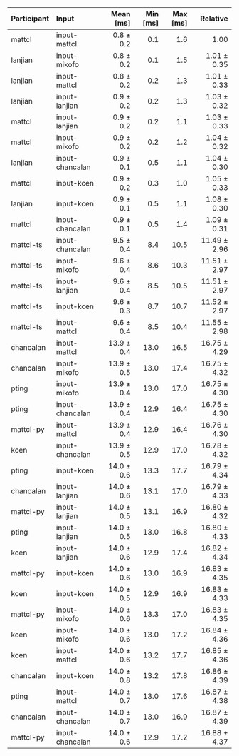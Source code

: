 | Participant | Input | Mean [ms] | Min [ms] | Max [ms] | Relative |
|:---|:---|---:|---:|---:|---:|
| mattcl | input-mattcl | 0.8 ± 0.2 | 0.1 | 1.6 | 1.00 |
| lanjian | input-mikofo | 0.8 ± 0.2 | 0.1 | 1.5 | 1.01 ± 0.35 |
| lanjian | input-mattcl | 0.8 ± 0.2 | 0.2 | 1.3 | 1.01 ± 0.33 |
| lanjian | input-lanjian | 0.9 ± 0.2 | 0.2 | 1.3 | 1.03 ± 0.32 |
| mattcl | input-lanjian | 0.9 ± 0.2 | 0.2 | 1.1 | 1.03 ± 0.33 |
| mattcl | input-mikofo | 0.9 ± 0.2 | 0.2 | 1.2 | 1.04 ± 0.32 |
| lanjian | input-chancalan | 0.9 ± 0.1 | 0.5 | 1.1 | 1.04 ± 0.30 |
| mattcl | input-kcen | 0.9 ± 0.2 | 0.3 | 1.0 | 1.05 ± 0.33 |
| lanjian | input-kcen | 0.9 ± 0.1 | 0.5 | 1.1 | 1.08 ± 0.30 |
| mattcl | input-chancalan | 0.9 ± 0.1 | 0.5 | 1.4 | 1.09 ± 0.31 |
| mattcl-ts | input-chancalan | 9.5 ± 0.4 | 8.4 | 10.5 | 11.49 ± 2.96 |
| mattcl-ts | input-mikofo | 9.6 ± 0.4 | 8.6 | 10.3 | 11.51 ± 2.97 |
| mattcl-ts | input-lanjian | 9.6 ± 0.4 | 8.5 | 10.5 | 11.51 ± 2.97 |
| mattcl-ts | input-kcen | 9.6 ± 0.3 | 8.7 | 10.7 | 11.52 ± 2.97 |
| mattcl-ts | input-mattcl | 9.6 ± 0.4 | 8.5 | 10.4 | 11.55 ± 2.98 |
| chancalan | input-mattcl | 13.9 ± 0.4 | 13.0 | 16.5 | 16.75 ± 4.29 |
| chancalan | input-mikofo | 13.9 ± 0.5 | 13.0 | 17.4 | 16.75 ± 4.32 |
| pting | input-mikofo | 13.9 ± 0.4 | 13.0 | 17.0 | 16.75 ± 4.30 |
| pting | input-chancalan | 13.9 ± 0.4 | 12.9 | 16.4 | 16.75 ± 4.30 |
| mattcl-py | input-mattcl | 13.9 ± 0.4 | 12.9 | 16.4 | 16.76 ± 4.30 |
| kcen | input-chancalan | 13.9 ± 0.5 | 12.9 | 17.0 | 16.78 ± 4.32 |
| pting | input-kcen | 14.0 ± 0.6 | 13.3 | 17.7 | 16.79 ± 4.34 |
| chancalan | input-lanjian | 14.0 ± 0.6 | 13.1 | 17.0 | 16.79 ± 4.33 |
| mattcl-py | input-lanjian | 14.0 ± 0.5 | 13.1 | 16.9 | 16.80 ± 4.32 |
| pting | input-lanjian | 14.0 ± 0.5 | 13.0 | 16.8 | 16.80 ± 4.33 |
| kcen | input-lanjian | 14.0 ± 0.6 | 12.9 | 17.4 | 16.82 ± 4.34 |
| mattcl-py | input-kcen | 14.0 ± 0.6 | 13.0 | 16.9 | 16.83 ± 4.35 |
| kcen | input-kcen | 14.0 ± 0.5 | 12.9 | 16.9 | 16.83 ± 4.33 |
| mattcl-py | input-mikofo | 14.0 ± 0.6 | 13.3 | 17.0 | 16.83 ± 4.35 |
| kcen | input-mikofo | 14.0 ± 0.6 | 13.0 | 17.2 | 16.84 ± 4.36 |
| kcen | input-mattcl | 14.0 ± 0.6 | 13.2 | 17.7 | 16.85 ± 4.36 |
| chancalan | input-kcen | 14.0 ± 0.8 | 13.2 | 17.8 | 16.86 ± 4.39 |
| pting | input-mattcl | 14.0 ± 0.7 | 13.0 | 17.6 | 16.87 ± 4.38 |
| chancalan | input-chancalan | 14.0 ± 0.7 | 13.0 | 16.9 | 16.87 ± 4.39 |
| mattcl-py | input-chancalan | 14.0 ± 0.6 | 12.9 | 17.2 | 16.88 ± 4.37 |
